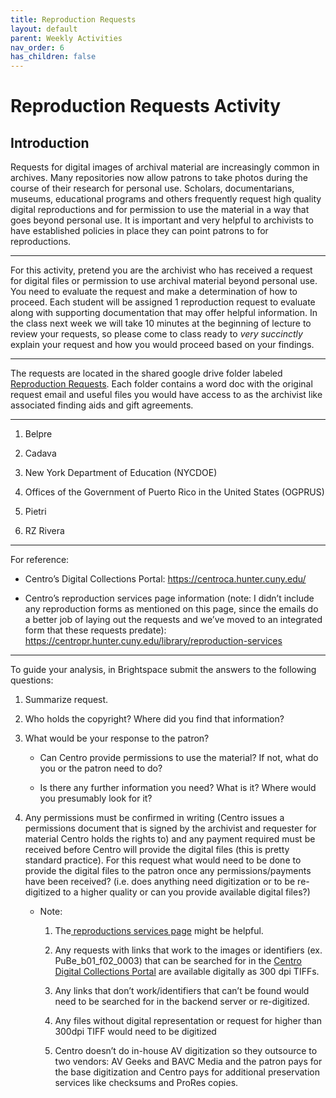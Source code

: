 ```yaml
---
title: Reproduction Requests
layout: default
parent: Weekly Activities
nav_order: 6
has_children: false
---
```


# Reproduction Requests Activity

## Introduction
Requests for digital images of archival material are increasingly common in archives. Many repositories now allow patrons to take photos during the course of their research for personal use. Scholars, documentarians, museums, educational programs and others frequently request high quality digital reproductions and for permission to use the material in a way that goes beyond personal use. It is important and very helpful to archivists to have established policies in place they can point patrons to for reproductions.

****

For this activity, pretend you are the archivist who has received a request for digital files or permission to use archival material beyond personal use. You need to evaluate the request and make a determination of how to proceed. Each student will be assigned 1 reproduction request to evaluate along with supporting documentation that may offer helpful information. In the class next week we will take 10 minutes at the beginning of lecture to review your requests, so please come to class ready to _very succinctly_ explain your request and how you would proceed based on your findings.

****

The requests are located in the shared google drive folder labeled [Reproduction Requests](https://drive.google.com/drive/folders/1cCI-ReqwtJX5FgESTdnOmVCyAOREW1Nf). Each folder contains a word doc with the original request email and useful files you would have access to as the archivist like associated finding aids and gift agreements. 

****

1. Belpre

2. Cadava

3. New York Department of Education (NYCDOE)

4. Offices of the Government of Puerto Rico in the United States (OGPRUS)

5. Pietri

6. RZ Rivera

****

For reference:

- Centro’s Digital Collections Portal: <https://centroca.hunter.cuny.edu/>   

- Centro’s reproduction services page information (note: I didn’t include any reproduction forms as mentioned on this page, since the emails do a better job of laying out the requests and we’ve moved to an integrated form that these requests predate): <https://centropr.hunter.cuny.edu/library/reproduction-services> 

****

To guide your analysis, in Brightspace submit the answers to the following questions:

1. Summarize request.

2. Who holds the copyright? Where did you find that information?

3. What would be your response to the patron?

   - Can Centro provide permissions to use the material? If not, what do you or the patron need to do?

   - Is there any further information you need? What is it? Where would you presumably look for it?

4. Any permissions must be confirmed in writing (Centro issues a permissions document that is signed by the archivist and requester for material Centro holds the rights to) and any payment required must be received before Centro will provide the digital files (this is pretty standard practice). For this request what would need to be done to provide the digital files to the patron once any permissions/payments have been received? (i.e. does anything need digitization or to be re-digitized to a higher quality or can you provide available digital files?)

   - Note: 

     1. The[ reproductions services page](https://centropr.hunter.cuny.edu/library/reproduction-services) might be helpful.

     2. Any requests with links that work to the images or identifiers (ex. PuBe\_b01\_f02\_0003) that can be searched for in the [Centro Digital Collections Portal](https://centroca.hunter.cuny.edu/Front/Index) are available digitally as 300 dpi TIFFs. 

     3. Any links that don’t work/identifiers that can’t be found would need to be searched for in the backend server or re-digitized. 

     4. Any files without digital representation or request for higher than 300dpi TIFF would need to be digitized

     5. Centro doesn’t do in-house AV digitization so they outsource to two vendors: AV Geeks and BAVC Media and the patron pays for the base digitization and Centro pays for additional preservation services like checksums and ProRes copies.
